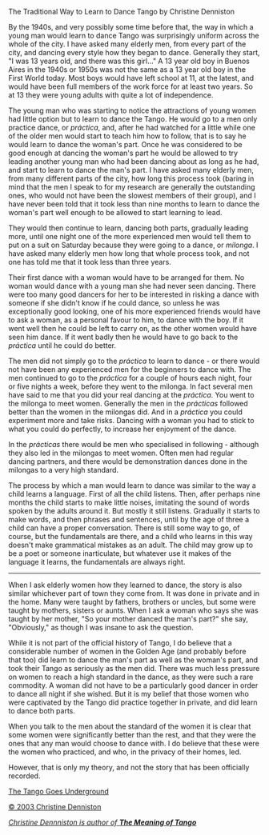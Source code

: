 The Traditional Way to Learn to Dance Tango
by Christine Denniston

By the 1940s, and very possibly some time before that, the way in which a young man would learn to dance Tango was surprisingly uniform across the whole of the city. I have asked many elderly men, from every part of the city, and dancing every style how they began to dance. Generally they start, "I was 13 years old, and there was this girl..." A 13 year old boy in Buenos Aires in the 1940s or 1950s was not the same as a 13 year old boy in the First World today. Most boys would have left school at 11, at the latest, and would have been full members of the work force for at least two years. So at 13 they were young adults with quite a lot of independence.

The young man who was starting to notice the attractions of young women had little option but to learn to dance the Tango. He would go to a men only practice dance, or _práctica_, and, after he had watched for a little while one of the older men would start to teach him how to follow, that is to say he would learn to dance the woman's part. Once he was considered to be good enough at dancing the woman's part he would be allowed to try leading another young man who had been dancing about as long as he had, and start to learn to dance the man's part. I have asked many elderly men, from many different parts of the city, how long this process took (baring in mind that the men I speak to for my research are generally the outstanding ones, who would not have been the slowest members of their group), and I have never been told that it took less than nine months to learn to dance the woman's part well enough to be allowed to start learning to lead.

They would then continue to learn, dancing both parts, gradually leading more, until one night one of the more experienced men would tell them to put on a suit on Saturday because they were going to a dance, or _milonga_. I have asked many elderly men how long that whole process took, and not one has told me that it took less than three years.

Their first dance with a woman would have to be arranged for them. No woman would dance with a young man she had never seen dancing. There were too many good dancers for her to be interested in risking a dance with someone if she didn't know if he could dance, so unless he was exceptionally good looking, one of his more experienced friends would have to ask a woman, as a personal favour to him, to dance with the boy. If it went well then he could be left to carry on, as the other women would have seen him dance. If it went badly then he would have to go back to the _práctica_ until he could do better.

The men did not simply go to the _práctica_ to learn to dance - or there would not have been any experienced men for the beginners to dance with. The men continued to go to the _práctica_ for a couple of hours each night, four or five nights a week, before they went to the milonga. In fact several men have said to me that you did your real dancing at the _práctica_. You went to the milonga to meet women. Generally the men in the _prácticas_ followed better than the women in the milongas did. And in a _práctica_ you could experiment more and take risks. Dancing with a woman you had to stick to what you could do perfectly, to increase her enjoyment of the dance.

In the _prácticas_ there would be men who specialised in following - although they also led in the milongas to meet women. Often men had regular dancing partners, and there would be demonstration dances done in the milongas to a very high standard.

The process by which a man would learn to dance was similar to the way a child learns a language. First of all the child listens. Then, after perhaps nine months the child starts to make little noises, imitating the sound of words spoken by the adults around it. But mostly it still listens. Gradually it starts to make words, and then phrases and sentences, until by the age of three a child can have a proper conversation. There is still some way to go, of course, but the fundamentals are there, and a child who learns in this way doesn't make grammatical mistakes as an adult. The child may grow up to be a poet or someone inarticulate, but whatever use it makes of the language it learns, the fundamentals are always right.

* * *

When I ask elderly women how they learned to dance, the story is also similar whichever part of town they come from. It was done in private and in the home. Many were taught by fathers, brothers or uncles, but some were taught by mothers, sisters or aunts. When I ask a woman who says she was taught by her mother, "So your mother danced the man's part?" she say, "Obviously," as though I was insane to ask the question.

While it is not part of the official history of Tango, I do believe that a considerable number of women in the Golden Age (and probably before that too) did learn to dance the man's part as well as the woman's part, and took their Tango as seriously as the men did. There was much less pressure on women to reach a high standard in the dance, as they were such a rare commodity. A woman did not have to be a particularly good dancer in order to dance all night if she wished. But it is my belief that those women who were captivated by the Tango did practice together in private, and did learn to dance both parts.

When you talk to the men about the standard of the women it is clear that some women were significantly better than the rest, and that they were the ones that any man would choose to dance with. I do believe that these were the women who practiced, and who, in the privacy of their homes, led.

However, that is only my theory, and not the story that has been officially recorded.

[The Tango Goes Underground](http://www.history-of-tango.com/dark-age.html "The Tango Goes Underground")

[© 2003 Christine Denniston](http://www.history-of-tango.com/contact.html "contact Christine Denniston")

[_Christine Dennniston is author of **The Meaning of Tango**_](http://www.totaltango.com/acatalog/tango_the_meaning_of_tango_49.html "How to dance Tango for maximum pleasure")
